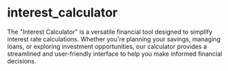 # interest_calculator
The "Interest Calculator" is a versatile financial tool designed to simplify interest rate calculations. Whether you're planning your savings, managing loans, or exploring investment opportunities, our calculator provides a streamlined and user-friendly interface to help you make informed financial decisions.

